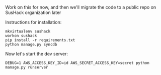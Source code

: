 Work on this for now, and then we'll migrate the code to a public repo on SusHack organization later


Instructions for installation:

    mkvirtualenv sushack
    workon sushack
    pip install -r requirements.txt
    python manage.py syncdb

Now let's start the dev server:

    DEBUG=1 AWS_ACCESS_KEY_ID=id AWS_SECRET_ACCESS_KEY=secret python manage.py runserver
